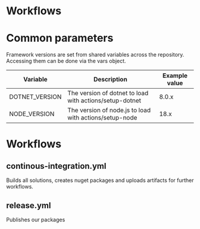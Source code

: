 Workflows
=========

# Common parameters
Framework versions are set from shared variables across the repository.
Accessing them can be done via the vars object.

| Variable       | Description                                             | Example value |
| -------------- | ------------------------------------------------------- | ------------- |
| DOTNET_VERSION | The version of dotnet to load with actions/setup-dotnet | 8.0.x         |
| NODE_VERSION   | The version of node.js to load with actions/setup-node  | 18.x          |

# Workflows
## continous-integration.yml
Builds all solutions, creates nuget packages and uploads artifacts for further workflows.

## release.yml
Publishes our packages